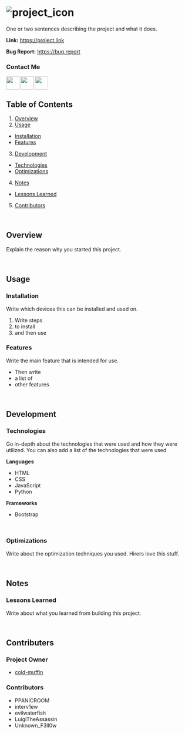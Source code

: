 # ![project_icon](https://github.com/user-attachments/assets/8643c608-b109-4d53-b8b2-0eb66fc41bc8)
One or two sentences describing the project and what it does. 

**Link:** https://project.link

**Bug Report:** https://bug.report

### Contact Me
<a href="https://github.com/cold-muffin"><img src="https://github.com/user-attachments/assets/75b41483-4caf-48db-9a29-3264d01123a6" align="left" height="36" width="36"></a>
<a href="https://www.linkedin.com/in/efrat-hossain-62410631a/"><img src="https://github.com/user-attachments/assets/d2004ebf-f0db-479c-b9aa-b40f266c2703" align="left" height="36" width="36"></a>
<a href="mailto:efrathossain1130@gmail.com"><img src="https://github.com/user-attachments/assets/e9a92499-33e2-4b08-b6fc-65196d744051" align="left" height="36" width="36"></a>



<br>
<br>



## Table of Contents
1. [Overview](https://github.com/cold-muffin/model-website-structure?tab=readme-ov-file#overview)
2. [Usage](https://github.com/cold-muffin/model-website-structure?tab=readme-ov-file#usage)
  - [Installation](https://github.com/cold-muffin/model-website-structure?tab=readme-ov-file#installation)
  - [Features](https://github.com/cold-muffin/model-website-structure?tab=readme-ov-file#features)
3. [Development](https://github.com/cold-muffin/model-website-structure?tab=readme-ov-file#development)
  - [Technologies](https://github.com/cold-muffin/model-website-structure?tab=readme-ov-file#technologies)
  - [Optimizations](https://github.com/cold-muffin/model-website-structure?tab=readme-ov-file#optimizations)
4. [Notes](https://github.com/cold-muffin/model-website-structure?tab=readme-ov-file#notes)
  - [Lessons Learned](https://github.com/cold-muffin/model-website-structure?tab=readme-ov-file#lessons-learned)
5. [Contributors](https://github.com/cold-muffin/model-website-structure?tab=readme-ov-file#contributers)



<br>



## Overview
Explain the reason why you started this project. 



<br>



## Usage
### Installation
Write which devices this can be installed and used on.
1. Write steps
2. to install
3. and then use

### Features
Write the main feature that is intended for use.
- Then write
- a list of
- other features



<br>



## Development
### Technologies
Go in-depth about the technologies that were used and how they were utilized. 
You can also add a list of the technologies that were used

**Languages**
- HTML
- CSS
- JavaScript
- Python
  
**Frameworks**
- Bootstrap

<br>
  
### Optimizations
Write about the optimization techniques you used. Hirers love this stuff.

<br>

## Notes
### Lessons Learned
Write about what you learned from building this project.

<br>

## Contributers
### Project Owner
- [cold-muffin](https://github.com/cold-muffin)

### Contributors
- PPANICROOM
- interv1ew
- evilwaterfish
- LuigiTheAssassin
- Unknown_F3ll0w
